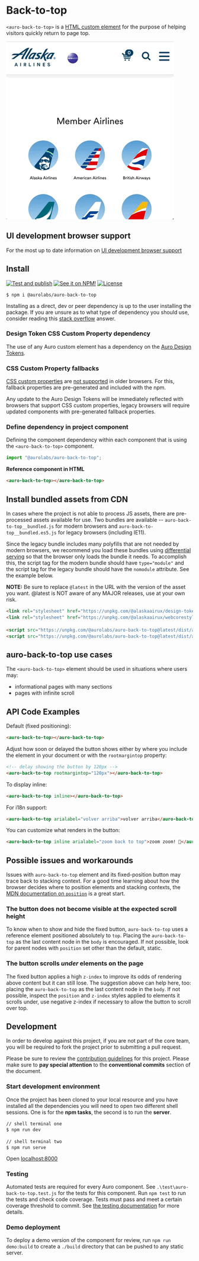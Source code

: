 # Back-to-top

`<auro-back-to-top>` is a [HTML custom element](https://developer.mozilla.org/en-US/docs/Web/Web_Components/Using_custom_elements) for the purpose of helping visitors quickly return to page top.

![demo showing the button scroll into view and button click to return to top](docs/demo_auro-back-to-top.GIF)

## UI development browser support

For the most up to date information on [UI development browser support](https://auro.alaskaair.com/support/browsersSupport)

## Install

[![Test and publish](https://github.com/AlaskaAirlines/auro-back-to-top/actions/workflows/testPublish.yml/badge.svg?branch=main)](https://github.com/AlaskaAirlines/auro-back-to-top/actions/workflows/testPublish.yml)
[![See it on NPM!](https://img.shields.io/npm/v/@aurolabs/auro-back-to-top?style=for-the-badge&color=orange)](https://www.npmjs.com/package/@aurolabs/auro-back-to-top)
[![License](https://img.shields.io/npm/l/@aurolabs/auro-back-to-top?color=blue&style=for-the-badge)](https://www.apache.org/licenses/LICENSE-2.0)

```shell
$ npm i @aurolabs/auro-back-to-top
```

Installing as a direct, dev or peer dependency is up to the user installing the package. If you are unsure as to what type of dependency you should use, consider reading this [stack overflow](https://stackoverflow.com/questions/18875674/whats-the-difference-between-dependencies-devdependencies-and-peerdependencies) answer.

### Design Token CSS Custom Property dependency

The use of any Auro custom element has a dependency on the [Auro Design Tokens](https://auro.alaskaair.com/getting-started/developers/design-tokens).

### CSS Custom Property fallbacks

[CSS custom properties](https://developer.mozilla.org/en-US/docs/Web/CSS/Using_CSS_custom_properties) are [not supported](https://auro.alaskaair.com/support/custom-properties) in older browsers. For this, fallback properties are pre-generated and included with the npm.

Any update to the Auro Design Tokens will be immediately reflected with browsers that support CSS custom properties, legacy browsers will require updated components with pre-generated fallback properties.

### Define dependency in project component

Defining the component dependency within each component that is using the `<auro-back-to-top>` component.

```javascript
import "@aurolabs/auro-back-to-top";
```

**Reference component in HTML**

```html
<auro-back-to-top></auro-back-to-top>
```

## Install bundled assets from CDN

In cases where the project is not able to process JS assets, there are pre-processed assets available for use. Two bundles are available -- `auro-back-to-top__bundled.js` for modern browsers and `auro-back-to-top__bundled.es5.js` for legacy browsers (including IE11).

Since the legacy bundle includes many polyfills that are not needed by modern browsers, we recommend you load these bundles using [differential serving](https://philipwalton.com/articles/deploying-es2015-code-in-production-today/) so that the browser only loads the bundle it needs. To accomplish this, the script tag for the modern bundle should have `type="module"` and the script tag for the legacy bundle should have the `nomodule` attribute. See the example below.

**NOTE:** Be sure to replace `@latest` in the URL with the version of the asset you want. @latest is NOT aware of any MAJOR releases, use at your own risk.

```html
<link rel="stylesheet" href="https://unpkg.com/@alaskaairux/design-tokens@latest/dist/tokens/CSSCustomProperties.css" />
<link rel="stylesheet" href="https://unpkg.com/@alaskaairux/webcorestylesheets@latest/dist/bundled/essentials.css" />

<script src="https://unpkg.com/@aurolabs/auro-back-to-top@latest/dist/auro-back-to-top__bundled.js" type="module"></script>
<script src="https://unpkg.com/@aurolabs/auro-back-to-top@latest/dist/auro-back-to-top__bundled.es5.js" nomodule></script>
```

## auro-back-to-top use cases

The `<auro-back-to-top>` element should be used in situations where users may:

* informational pages with many sections
* pages with infinite scroll

## API Code Examples

Default (fixed positioning):

```html
<auro-back-to-top></auro-back-to-top>
```

Adjust how soon or delayed the button shows either by where you include the element in your document or with the `rootmargintop` property:

```html
<!-- delay showing the button by 120px -->
<auro-back-to-top rootmargintop="120px"></auro-back-to-top>
```

To display inline:

```html
<auro-back-to-top inline></auro-back-to-top>
```

For i18n support:

```html
<auro-back-to-top arialabel="volver arriba">volver arriba</auro-back-to-top>
```

You can customize what renders in the button:

```html
<auro-back-to-top inline arialabel="zoom back to top">zoom zoom! 🚀</auro-back-to-top>
```

## Possible issues and workarounds

Issues with `auro-back-to-top` element and its fixed-position button may trace back to stacking context. For a good time learning about how the browser decides where to position elements and stacking contexts, the [MDN documentation on `position`](https://developer.mozilla.org/en-US/docs/Web/CSS/position) is a great start.

### **The button does not become visible at the expected scroll height**

To know when to show and hide the fixed button, `auro-back-to-top` uses a reference element positioned absolutely to `top`. Placing the `auro-back-to-top` as the last content node in the `body` is encouraged. If not possible, look for parent nodes with `position` set other than the default, static. 

### **The button scrolls _under_ elements on the page**

The fixed button applies a high `z-index` to improve its odds of rendering above content but it can still lose. The suggestion above can help here, too: placing the `auro-back-to-top` as the last content node in the `body`. If not possible, inspect the `position` and `z-index` styles applied to elements it scrolls under, use negative z-index if necessary to allow the button to scroll over top.

## Development

In order to develop against this project, if you are not part of the core team, you will be required to fork the project prior to submitting a pull request.

Please be sure to review the [contribution guidelines](https://auro.alaskaair.com/getting-started/developers/contributing) for this project. Please make sure to **pay special attention** to the **conventional commits** section of the document.

### Start development environment

Once the project has been cloned to your local resource and you have installed all the dependencies you will need to open two different shell sessions. One is for the **npm tasks**, the second is to run the **server**.

```shell
// shell terminal one
$ npm run dev

// shell terminal two
$ npm run serve
```

Open [localhost:8000](http://localhost:8000/)

### Testing
Automated tests are required for every Auro component. See `.\test\auro-back-to-top.test.js` for the tests for this component. Run `npm test` to run the tests and check code coverage. Tests must pass and meet a certain coverage threshold to commit. See [the testing documentation](https://auro.alaskaair.com/support/tests) for more details.

### Demo deployment

To deploy a demo version of the component for review, run `npm run demo:build` to create a `./build` directory that can be pushed to any static server.
